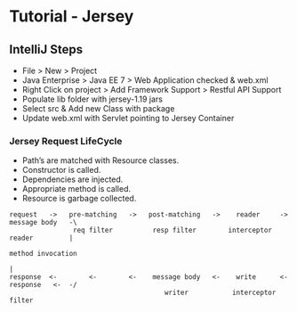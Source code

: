 # Tutorial - Jersey

## IntelliJ Steps
* File > New > Project
* Java Enterprise > Java EE 7 > Web Application checked & web.xml
* Right Click on project > Add Framework Support > Restful API Support
* Populate lib folder with jersey-1.19 jars
* Select src & Add new Class with package
* Update web.xml with Servlet pointing to Jersey Container

### Jersey Request LifeCycle
* Path’s are matched with Resource classes.
* Constructor is called.
* Dependencies are injected.
* Appropriate method is called.
* Resource is garbage collected.

```
request   ->   pre-matching   ->   post-matching   ->    reader     -> message body   -\
                req filter          resp filter        interceptor       reader         |
                                                                                      method invocation
                                                                                        |
response  <-        <-        <-    message body   <-    write      <- response   <-  -/
                                       writer           interceptor     filter
```